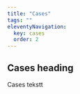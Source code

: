 ```yaml
---
title: "Cases"
tags: ""
eleventyNavigation:
  key: cases
  order: 2
---
```


## Cases heading

Cases tekstt
